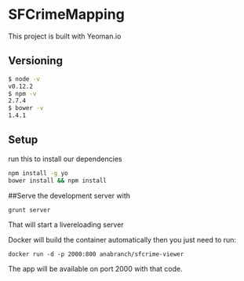 # SFCrimeMapping

This project is built with Yeoman.io
## Versioning

```sh
$ node -v
v0.12.2
$ npm -v
2.7.4
$ bower -v
1.4.1
```

## Setup
run this to install our dependencies
```sh
npm install -g yo
bower install && npm install
```


##Serve the development server with
```sh
grunt server
```

That will start a livereloading server


Docker will build the container automatically then you just need to run:

```
docker run -d -p 2000:800 anabranch/sfcrime-viewer
```

The app will be available on port 2000 with that code.
